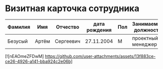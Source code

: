 # Визитная карточка сотрудника
| Фамилия | Имя | Отчество | дата рождения | Пол | Занимаемая должность |
|---------|-----| -------- | --------------|-----|----------------------|
| Безусый |Артём|Сергеевич | 27.11.2004    | М   |  проектный менеджер  |
[![nEAOmeZFDwM] https://github.com/user-attachments/assets/13f883ce-ce26-4926-a141-bba924c2e06b]

